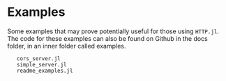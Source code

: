 # Examples

Some examples that may prove potentially useful for those using 
`HTTP.jl`. The code for these examples can also be found on Github
 in the docs folder, in an inner folder called examples. 

 ```@docs
    cors_server.jl
    simple_server.jl
    readme_examples.jl
  ```